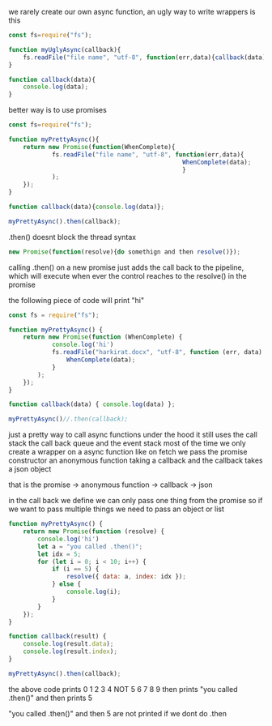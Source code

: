 we rarely create our own async function, an ugly way to write wrappers is this
```js
const fs=require("fs");

function myUglyAsync(callback){
	fs.readFile("file name", "utf-8", function(err,data){callback(data);} );
}

function callback(data){
	console.log(data);
}
```
better way is to use promises
```js
const fs=require("fs");

function myPrettyAsync(){
	return new Promise(function(WhenComplete){
			fs.readFile("file name", "utf-8", function(err,data){
												WhenComplete(data);
												}
			);
	});
}

function callback(data){console.log(data)};

myPrettyAsync().then(callback);
```
.then() doesnt block the thread
syntax
```js
new Promise(function(resolve){do somethign and then resolve()});
```
calling .then() on a new promise just adds the call back to the pipeline, which will execute when ever the control reaches to the resolve() in the promise

the following piece of code will print "hi"

```js
const fs = require("fs");

function myPrettyAsync() {
	return new Promise(function (WhenComplete) {
			console.log('hi')
			fs.readFile("harkirat.docx", "utf-8", function (err, data) {
				WhenComplete(data);
			}
		);
	});
}

function callback(data) { console.log(data) };

myPrettyAsync()//.then(callback);
```

just a pretty way to call async functions
under the hood it still uses the call stack the call back queue and the event stack
most of the time we only create a wrapper on a async function like on fetch
we pass the promise constructor an anonymous function taking a callback
and the callback takes a json object

that is the promise -> anonymous function -> callback -> json 

in the call back we define we can only pass one thing from the promise so if we want to pass multiple things we need to pass an object or list

```js
function myPrettyAsync() {
    return new Promise(function (resolve) {
        console.log('hi')
        let a = "you called .then()";
        let idx = 5;
        for (let i = 0; i < 10; i++) {
            if (i == 5) {
                resolve({ data: a, index: idx });
            } else {
                console.log(i);
            }
        }
    });
}

function callback(result) {
    console.log(result.data);
    console.log(result.index);
}

myPrettyAsync().then(callback);
```

the above code prints 0 1 2 3 4 NOT 5 6 7 8 9 then prints "you called .then()" and then prints 5 

"you called .then()" and then 5 are not printed if we dont do .then
